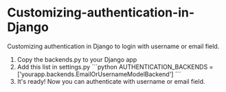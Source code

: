 # Customizing-authentication-in-Django
Customizing authentication in Django to login with username or email field.

1. Copy the backends.py to your Django app
2. Add this list in settings.py
´´´python
  AUTHENTICATION_BACKENDS = ['yourapp.backends.EmailOrUsernameModelBackend']
´´´
3. It's ready! Now you can authenticate with username or email field.
